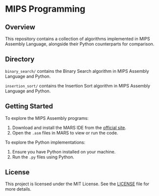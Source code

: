 # MIPS Programming

## Overview

This repository contains a collection of algorithms implemented in MIPS Assembly Language, alongside their Python counterparts for comparison.

## Directory

`binary_search/` contains the Binary Search algorithm in MIPS Assembly Language and Python.

`insertion_sort/` contains the Insertion Sort algorithm in MIPS Assembly Language and Python.


## Getting Started

To explore the MIPS Assembly programs:

1. Download and install the MARS IDE from the [official site](https://courses.missouristate.edu/KenVollmar/MARS/).
2. Open the `.asm` files in MARS to view or run the code.

To explore the Python implementations:

1. Ensure you have Python installed on your machine.
2. Run the `.py` files using Python.

## License

This project is licensed under the MIT License. See the [LICENSE](LICENSE) file for more details.


